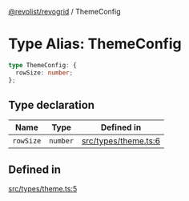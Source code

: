 [@revolist/revogrid](README.md) / ThemeConfig

# Type Alias: ThemeConfig

```ts
type ThemeConfig: {
  rowSize: number;
};
```

## Type declaration

| Name | Type | Defined in |
| ------ | ------ | ------ |
| `rowSize` | `number` | [src/types/theme.ts:6](https://github.com/revolist/revogrid/blob/3cf03d1039e53d8581c1791130c13324e129dd40/src/types/theme.ts#L6) |

## Defined in

[src/types/theme.ts:5](https://github.com/revolist/revogrid/blob/3cf03d1039e53d8581c1791130c13324e129dd40/src/types/theme.ts#L5)
